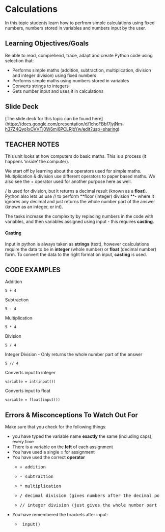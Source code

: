 # Calculations

In this topic students learn how to perfrom simple calculations using fixed numbers, numbers stored in variables and numbers input by the user.

## Learning Objectives/Goals

Be able to read, comprehend, trace, adapt and create Python code using selection that:
- Performs simple maths (addition, subtraction, multiplication, division and integer division) using fixed numbers
- Performs simple maths using numbers stored in variables
- Converts strings to integers
- Gets number input and uses it in calculations

## Slide Deck

[The slide deck for this topic can be found here]
(https://docs.google.com/presentation/d/1choFBbf7jyjNm-h37Z4Qyo1xOVVTj0W6mj6PCLRjbYw/edit?usp=sharing)

## TEACHER NOTES

This unit  looks at how computers do basic maths.  This is a process (it happens ‘inside’ the computer).  

We start off by learning about the operators used for simple maths.  Multiplication & division use different operators to paper based maths.  We also see the + operator used for another purpose here as well.

/ is used for division, but it returns a decimal result (known as a **float**).  Python also lets us use // to perform **floor (integer) division **- where it ignores any decimal and just returns the whole number part of the answer (known as an integer, or int).

The tasks increase the complexity by replacing numbers in the code with variables, and then variables assigned using input - this requires **casting**.

#### Casting

Input in python is always taken as **strings** (text), however ccalculations require the data to be in **integer** (whole number) or **float** (decimal number) form.  To convert the data to the right format on input, **casting** is used.

## CODE EXAMPLES

Addition
```
5 + 4
```

Subtraction
```
5 - 4
```

Multiplication
```
5 * 4
```

Division
```
5 / 4
```

Integer Division - Only returns the whole number part of the answer
```
5 // 4
```
Converts input to integer
```
variable = int(input())
```
Converts input to float
```
variable = float(input())
```

## Errors & Misconceptions To Watch Out For

Make sure that you check for the following things:

- you have typed the variable name **exactly** the same (including caps), every time
- There is a variable on the **left** of each assignment
- You have used a single **=** for assignment
- You have used the correct **operator**
    - <pre>+ addition
    - <pre>- subtraction
    - <pre>* multiplication
    - <pre>/ decimal division (gives numbers after the decimal point)
    - <pre>// integer division (just gives the whole number part of the answer)
- You have remembered the brackets after input:
    - <pre> input()